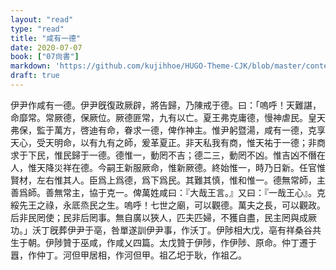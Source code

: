 ```yaml
---
layout: "read"
type: "read"
title: "咸有一德"
date: 2020-07-07
book: ["07尙書"]
markdown: 'https://github.com/kujihhoe/HUGO-Theme-CJK/blob/master/content/read/07-尙書/017-咸有一德.md'
draft: true
---
```


伊尹作<v>咸有一德</v>。伊尹旣復政厥辟，將告歸，乃陳戒于德。曰：「嗚呼！天難諶，命靡常。常厥德，保厥位。厥德匪常，九有以亡。夏王弗克庸德，慢神虐民。皇天弗保，監于萬方，啓迪有命，眷求一德，俾作神主。惟尹躬暨湯，咸有一德，克享天心，受天明命，以有九有之師，爰革夏正。非天私我有商，惟天祐于一德；非商求于下民，惟民歸于一德。德惟一，動罔不吉；德二三，動罔不凶。惟吉凶不僭在人，惟天降災祥在德。今嗣王新服厥命，惟新厥德。終始惟一，時乃日新。任官惟賢材，左右惟其人。臣爲上爲德，爲下爲民。其難其慎，惟和惟一。德無常師，主善爲師。善無常主，協于克一。俾萬姓咸曰：『大哉王言。』又曰：『一哉王心』。克綏先王之祿，永厎烝民之生。嗚呼！七世之廟，可以觀德。萬夫之長，可以觀政。后非民罔使；民非后罔事。無自廣以狹人，匹夫匹婦，不獲自盡，民主罔與成厥功。」沃丁旣葬伊尹于亳，咎單遂訓伊尹事，作<v>沃丁</v>。伊陟相大戊，亳有祥桑谷共生于朝。伊陟贊于巫咸，作<v>咸乂</v>四篇。太戊贊于伊陟，作<v>伊陟</v>、<v>原命</v>。仲丁遷于囂，作<v>仲丁</v>。河但甲居相，作<v>河但甲</v>。祖乙圯于耿，作<v>祖乙</v>。
